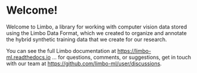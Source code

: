 # Welcome!

Welcome to Limbo, a library for working with computer vision data stored using the Limbo Data Format, which we created to organize and annotate the hybrid synthetic training data that we create for our research.

You can see the full Limbo documentation at https://limbo-ml.readthedocs.io ... for questions, comments, or suggestions, get in touch with our team at https://github.com/limbo-ml/user/discussions.

